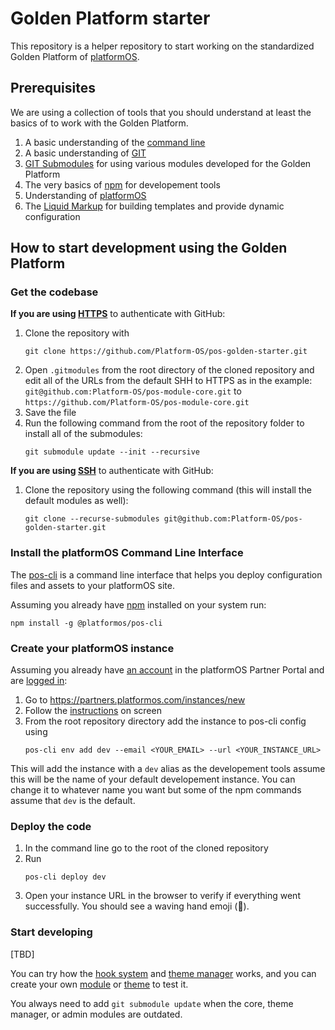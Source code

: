 # Golden Platform starter

This repository is a helper repository to start working on the standardized Golden Platform of [platformOS](https://www.platformos.com).



## Prerequisites
We are using a collection of tools that you should understand at least the basics of to work with the Golden Platform.
1. A basic understanding of the [command line](https://developer.mozilla.org/en-US/docs/Learn/Tools_and_testing/Understanding_client-side_tools/Command_line)
1. A basic understanding of [GIT](https://git-scm.com/videos)
2. [GIT Submodules](https://git-scm.com/book/en/v2/Git-Tools-Submodules) for using various modules developed for the Golden Platform
3. The very basics of [npm](https://nodejs.dev/en/learn/an-introduction-to-the-npm-package-manager) for developement tools
4. Understanding of [platformOS](https://www.platformos.com/documentation)
5. The [Liquid Markup](https://documentation.platformos.com/api-reference/liquid/introduction) for building templates and provide dynamic configuration



## How to start development using the Golden Platform

### Get the codebase

**If you are using [HTTPS](https://docs.github.com/en/authentication/keeping-your-account-and-data-secure/creating-a-personal-access-token)** to authenticate with GitHub:
1. Clone the repository with
   ```
   git clone https://github.com/Platform-OS/pos-golden-starter.git
   ```
2. Open `.gitmodules` from the root directory of the cloned repository and edit all of the URLs from the default SHH to HTTPS as in the example:
   `git@github.com:Platform-OS/pos-module-core.git` to `https://github.com/Platform-OS/pos-module-core.git`
3. Save the file
4. Run the following command from the root of the repository folder to install all of the submodules:
   ```
   git submodule update --init --recursive
   ```

**If you are using [SSH](https://docs.github.com/en/authentication/connecting-to-github-with-ssh)** to authenticate with GitHub:
1. Clone the repository using the following command (this will install the default modules as well):
   ```
   git clone --recurse-submodules git@github.com:Platform-OS/pos-golden-starter.git
   ```

### Install the platformOS Command Line Interface
The [pos-cli](https://documentation.platformos.com/developer-guide/pos-cli/pos-cli) is a command line interface that helps you deploy configuration files and assets to your platformOS site.

Assuming you already have [npm](https://nodejs.dev/en/learn/an-introduction-to-the-npm-package-manager) installed on your system run:
```
npm install -g @platformos/pos-cli
```


### Create your platformOS instance
Assuming you already have [an account](https://partners.platformos.com/accounts/sign_up) in the platformOS Partner Portal and are [logged in](https://partners.platformos.com/accounts/sign_in):
1. Go to https://partners.platformos.com/instances/new
2. Follow the [instructions](https://documentation.platformos.com/get-started/marketplace-template/marketplace-template#step-2-create-instance) on screen
3. From the root repository directory add the instance to pos-cli config using
   ```
   pos-cli env add dev --email <YOUR_EMAIL> --url <YOUR_INSTANCE_URL>
   ```

This will add the instance with a `dev` alias as the developement tools assume this will be the name of your default developement instance. You can change it to whatever name you want but some of the npm commands assume that `dev` is the default.



### Deploy the code
1. In the command line go to the root of the cloned repository
2. Run
   ```
   pos-cli deploy dev
   ```
3. Open your instance URL in the browser to verify if everything went successfully. You should see a waving hand emoji (👋).



### Start developing
[TBD]

You can try how the [hook system](https://github.com/Platform-OS/pos-module-core) and [theme manager](https://github.com/Platform-OS/pos-module-theme-manager) works, and you can create your own [module](https://github.com/Platform-OS/pos-module-template) or [theme](https://github.com/Platform-OS/pos-theme-module-template) to test it.


You always need to add `git submodule update` when the core, theme manager, or admin modules are outdated.
